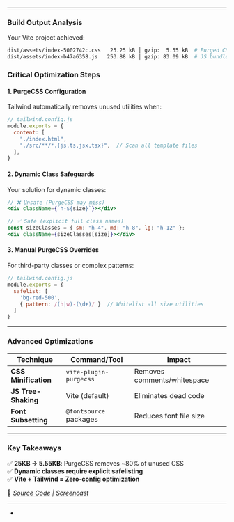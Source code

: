 
---

### **Build Output Analysis**  
Your Vite project achieved:  
```bash
dist/assets/index-5002742c.css   25.25 kB │ gzip:  5.55 kB  # Purged CSS  
dist/assets/index-b47a6358.js   253.88 kB │ gzip: 83.09 kB  # JS bundle
```

### **Critical Optimization Steps**  

#### 1. **PurgeCSS Configuration**  
Tailwind automatically removes unused utilities when:  
```js
// tailwind.config.js  
module.exports = {  
  content: [  
    "./index.html",  
    "./src/**/*.{js,ts,jsx,tsx}",  // Scan all template files  
  ],  
}  
```

#### 2. **Dynamic Class Safeguards**  
Your solution for dynamic classes:  
```jsx
// ❌ Unsafe (PurgeCSS may miss)  
<div className={`h-${size}`}></div>  

// ✅ Safe (explicit full class names)  
const sizeClasses = { sm: "h-4", md: "h-8", lg: "h-12" };  
<div className={sizeClasses[size]}></div>  
```

#### 3. **Manual PurgeCSS Overrides**  
For third-party classes or complex patterns:  
```js
// tailwind.config.js  
module.exports = {  
  safelist: [  
    'bg-red-500',  
    { pattern: /(h|w)-(\d+)/ }  // Whitelist all size utilities  
  ]  
}  
```

---

### **Advanced Optimizations**  
| Technique          | Command/Tool              | Impact                     |  
|--------------------|---------------------------|----------------------------|  
| **CSS Minification** | `vite-plugin-purgecss`    | Removes comments/whitespace|  
| **JS Tree-Shaking**  | Vite (default)            | Eliminates dead code       |  
| **Font Subsetting**  | `@fontsource` packages    | Reduces font file size     |  

---

### **Key Takeaways**  
✅ **25KB → 5.55KB**: PurgeCSS removes ~80% of unused CSS  
✅ **Dynamic classes require explicit safelisting**  
✅ **Vite + Tailwind = Zero-config optimization**  

🔗 *[Source Code](08-optimizing-for-production) | [Screencast](https://www.youtube.com/watch?v=HZn2LtBT59w)*  

---

-

